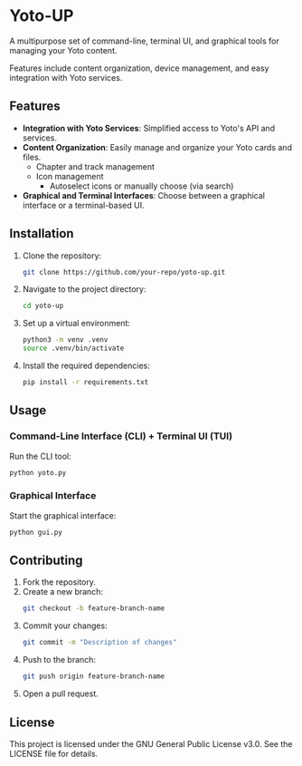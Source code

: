 # Yoto-UP

A multipurpose set of command-line, terminal UI, and graphical tools for managing your Yoto content.  

Features include content organization, device management, and easy integration with Yoto services.

## Features

- **Integration with Yoto Services**: Simplified access to Yoto's API and services.
- **Content Organization**: Easily manage and organize your Yoto cards and files.
    - Chapter and track management
    - Icon management
        - Autoselect icons or manually choose (via search)
- **Graphical and Terminal Interfaces**: Choose between a graphical interface or a terminal-based UI.

## Installation

1. Clone the repository:
   ```bash
   git clone https://github.com/your-repo/yoto-up.git
   ```
2. Navigate to the project directory:
   ```bash
   cd yoto-up
   ```
3. Set up a virtual environment:
   ```bash
   python3 -m venv .venv
   source .venv/bin/activate
   ```
4. Install the required dependencies:
   ```bash
   pip install -r requirements.txt
   ```

## Usage

### Command-Line Interface (CLI) + Terminal UI (TUI)
Run the CLI tool:
```bash
python yoto.py
```

### Graphical Interface
Start the graphical interface:
```bash
python gui.py
```

## Contributing

1. Fork the repository.
2. Create a new branch:
   ```bash
   git checkout -b feature-branch-name
   ```
3. Commit your changes:
   ```bash
   git commit -m "Description of changes"
   ```
4. Push to the branch:
   ```bash
   git push origin feature-branch-name
   ```
5. Open a pull request.

## License

This project is licensed under the GNU General Public License v3.0. See the LICENSE file for details.

